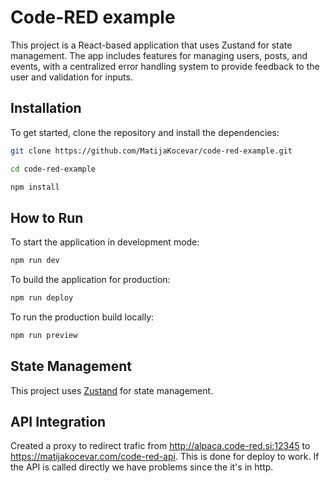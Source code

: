 
# Code-RED example

This project is a React-based application that uses Zustand for state management. The app includes features for managing users, posts, and events, with a centralized error handling system to provide feedback to the user and validation for inputs.

## Installation

To get started, clone the repository and install the dependencies:

```bash
git clone https://github.com/MatijaKocevar/code-red-example.git
```
```bash
cd code-red-example
```
```bash
npm install
```

## How to Run

To start the application in development mode:

```bash
npm run dev
```

To build the application for production:

```bash
npm run deploy
```

To run the production build locally:

```bash
npm run preview
```

## State Management

This project uses [Zustand](https://github.com/pmndrs/zustand) for state management. 

## API Integration

Created a proxy to redirect trafic from http://alpaca.code-red.si:12345 to https://matijakocevar.com/code-red-api. This is done for deploy to work. If the API is called directly we have problems since the it's in http.